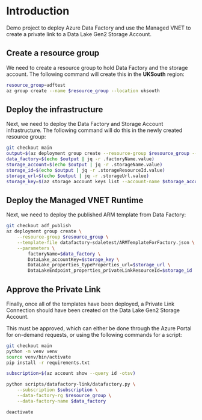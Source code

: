 # Introduction 
Demo project to deploy Azure Data Factory and use the Managed VNET to create a private link to a Data Lake Gen2 Storage Account.

## Create a resource group
We need to create a resource group to hold Data Factory and the storage account. 
The following command will create this in the **UKSouth** region:

```bash
resource_group=adftest
az group create --name $resource_group --location uksouth
```

## Deploy the infrastructure
Next, we need to deploy the Data Factory and Storage Account infrastructure.
The following command will do this in the newly created resource group:

```bash
git checkout main
output=$(az deployment group create --resource-group $resource_group --template-file infra/datafactory.json --query properties.outputs)
data_factory=$(echo $output | jq -r .factoryName.value)
storage_account=$(echo $output | jq -r .storageName.value)
storage_id=$(echo $output | jq -r .storageResourceId.value)
storage_url=$(echo $output | jq -r .storageUrl.value)
storage_key=$(az storage account keys list --account-name $storage_account --query "[0].value" -otsv)
```

## Deploy the Managed VNET Runtime
Next, we need to deploy the published ARM template from Data Factory:

```bash
git checkout adf_publish
az deployment group create \
    --resource-group $resource_group \
    --template-file datafactory-sdaletest/ARMTemplateForFactory.json \
    --parameters \
        factoryName=$data_factory \
        DataLake_accountKey=$storage_key \
        DataLake_properties_typeProperties_url=$storage_url \
        DataLakeEndpoint_properties_privateLinkResourceId=$storage_id        
```

## Approve the Private Link
Finally, once all of the templates have been deployed, a Private Link Connection
should have been created on the Data Lake Gen2 Storage Account.

This must be approved, which can either be done through the Azure Portal for on-demand
requests, or using the following commands for a script:

```bash
git checkout main
python -m venv venv
source venv/bin/activate
pip install -r requirements.txt

subscription=$(az account show --query id -otsv)

python scripts/datafactory-link/datafactory.py \
    --subscription $subscription \
    --data-factory-rg $resource_group \
    --data-factory-name $data_factory

deactivate
```


